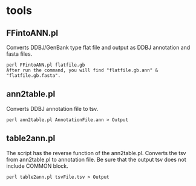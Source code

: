 # tools
## FFintoANN.pl
Converts DDBJ/GenBank type flat file and output as DDBJ annotation and fasta files.
```Shell
perl FFintoANN.pl flatfile.gb
After run the command, you will find "flatfile.gb.ann" & "flatfile.gb.fasta".
```
## ann2table.pl
Converts DDBJ annotation file to tsv.
```Shell
perl ann2table.pl AnnotationFile.ann > Output
```
## table2ann.pl
The script has the reverse function of the ann2table.pl. Converts the tsv from ann2table.pl to annotation file. Be sure that the output tsv does not include COMMON block.
```Shell
perl table2ann.pl tsvFile.tsv > Output
```
